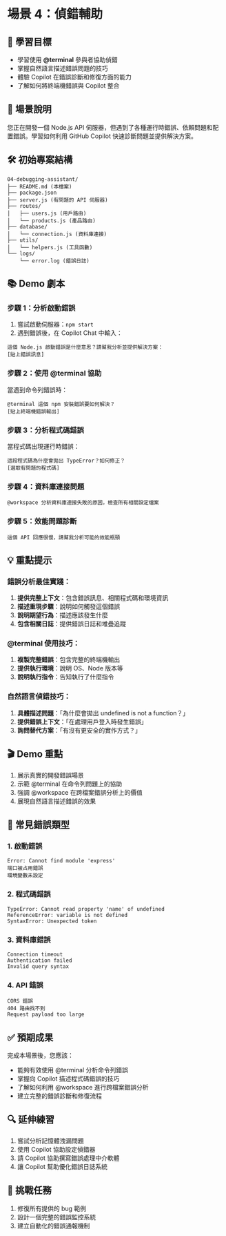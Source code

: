 # 場景 4：偵錯輔助

## 🎯 學習目標
- 學習使用 **@terminal** 參與者協助偵錯
- 掌握自然語言描述錯誤問題的技巧
- 體驗 Copilot 在錯誤診斷和修復方面的能力
- 了解如何將終端機錯誤與 Copilot 整合

## 📝 場景說明
您正在開發一個 Node.js API 伺服器，但遇到了各種運行時錯誤、依賴問題和配置錯誤。學習如何利用 GitHub Copilot 快速診斷問題並提供解決方案。

## 🛠️ 初始專案結構
```
04-debugging-assistant/
├── README.md (本檔案)
├── package.json
├── server.js (有問題的 API 伺服器)
├── routes/
│   ├── users.js (用戶路由)
│   └── products.js (產品路由)
├── database/
│   └── connection.js (資料庫連接)
├── utils/
│   └── helpers.js (工具函數)
└── logs/
    └── error.log (錯誤日誌)
```

## 📚 Demo 劇本

### 步驟 1：分析啟動錯誤
1. 嘗試啟動伺服器：`npm start`
2. 遇到錯誤後，在 Copilot Chat 中輸入：
```
這個 Node.js 啟動錯誤是什麼意思？請幫我分析並提供解決方案：
[貼上錯誤訊息]
```

### 步驟 2：使用 @terminal 協助
當遇到命令列錯誤時：
```
@terminal 這個 npm 安裝錯誤要如何解決？
[貼上終端機錯誤輸出]
```

### 步驟 3：分析程式碼錯誤
當程式碼出現運行時錯誤：
```
這段程式碼為什麼會拋出 TypeError？如何修正？
[選取有問題的程式碼]
```

### 步驟 4：資料庫連接問題
```
@workspace 分析資料庫連接失敗的原因，檢查所有相關設定檔案
```

### 步驟 5：效能問題診斷
```
這個 API 回應很慢，請幫我分析可能的效能瓶頸
```

## 💡 重點提示

### 錯誤分析最佳實踐：
1. **提供完整上下文**：包含錯誤訊息、相關程式碼和環境資訊
2. **描述重現步驟**：說明如何觸發這個錯誤
3. **說明期望行為**：描述應該發生什麼
4. **包含相關日誌**：提供錯誤日誌和堆疊追蹤

### @terminal 使用技巧：
1. **複製完整錯誤**：包含完整的終端機輸出
2. **提供執行環境**：說明 OS、Node 版本等
3. **說明執行指令**：告知執行了什麼指令

### 自然語言偵錯技巧：
1. **具體描述問題**：「為什麼會拋出 undefined is not a function？」
2. **提供錯誤上下文**：「在處理用戶登入時發生錯誤」
3. **詢問替代方案**：「有沒有更安全的實作方式？」

## 🎬 Demo 重點
1. 展示真實的開發錯誤場景
2. 示範 @terminal 在命令列問題上的協助
3. 強調 @workspace 在跨檔案錯誤分析上的價值
4. 展現自然語言描述錯誤的效果

## 📝 常見錯誤類型

### 1. 啟動錯誤
```
Error: Cannot find module 'express'
端口被占用錯誤
環境變數未設定
```

### 2. 程式碼錯誤
```
TypeError: Cannot read property 'name' of undefined
ReferenceError: variable is not defined
SyntaxError: Unexpected token
```

### 3. 資料庫錯誤
```
Connection timeout
Authentication failed
Invalid query syntax
```

### 4. API 錯誤
```
CORS 錯誤
404 路由找不到
Request payload too large
```

## ✅ 預期成果
完成本場景後，您應該：
- 能夠有效使用 @terminal 分析命令列錯誤
- 掌握向 Copilot 描述程式碼錯誤的技巧
- 了解如何利用 @workspace 進行跨檔案錯誤分析
- 建立完整的錯誤診斷和修復流程

## 🔍 延伸練習
1. 嘗試分析記憶體洩漏問題
2. 使用 Copilot 協助設定偵錯器
3. 請 Copilot 協助撰寫錯誤處理中介軟體
4. 讓 Copilot 幫助優化錯誤日誌系統

## 🎯 挑戰任務
1. 修復所有提供的 bug 範例
2. 設計一個完整的錯誤監控系統
3. 建立自動化的錯誤通報機制